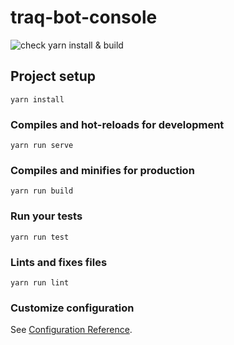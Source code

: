 # traq-bot-console

![check yarn install & build](https://github.com/traPtitech/traQ-bot-console/workflows/check%20yarn%20install%20&%20build/badge.svg)

## Project setup
```
yarn install
```

### Compiles and hot-reloads for development
```
yarn run serve
```

### Compiles and minifies for production
```
yarn run build
```

### Run your tests
```
yarn run test
```

### Lints and fixes files
```
yarn run lint
```

### Customize configuration
See [Configuration Reference](https://cli.vuejs.org/config/).
